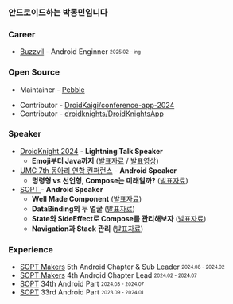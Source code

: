 ### 안드로이드하는 박동민입니다    

### **Career**
- [Buzzvil](https://www.buzzvil.com/) - Android Enginner <sub><sup>2025.02 - ing</sup></sub>

### **Open Source**
- Maintainer - [Pebble](https://github.com/chattymin/Pebble)

* Contributor - [DroidKaigi/conference-app-2024](https://github.com/DroidKaigi/conference-app-2024/pull/293)
* Contributor - [droidknights/DroidKnightsApp](https://github.com/droidknights/DroidKnightsApp/pulls?q=is%3Apr+assignee%3Achattymin+)

### **Speaker**
- [DroidKnight 2024](https://www.droidknights.dev/) - **Lightning Talk Speaker**
  - **Emoji부터 Java까지** ([발표자료](https://drive.google.com/file/d/1OYHN3FaLuDeTZfUV7BMKohniAx9V0h8L/view?usp=drive_link) / [발표영상](https://www.youtube.com/watch?v=8Daphck1LDE))
- [UMC 7th 동아리 연합 컨퍼런스](https://umc.makeus.in/) - **Android Speaker**
  - **명령형 vs 선언형, Compose는 미래일까?** ([발표자료](https://drive.google.com/file/d/18GfK0DGhgBiZj_rkgFPkTeEt2LnDpqRo/view?usp=drive_link))
- [SOPT ](https://www.sopt.org/) - **Android Speaker**
  - **Well Made Component** ([발표자료](https://naemamdaelo.tistory.com/entry/SOPT-34th-%EC%95%88%EB%93%9C%EB%A1%9C%EC%9D%B4%EB%93%9C%ED%8C%8C%ED%8A%B8-%EB%AF%B8%EB%AF%B8%EB%82%98-Well-Made-Component))
  - **DataBinding의 두 얼굴** ([발표자료](https://naemamdaelo.tistory.com/entry/SOPT-34th-%EC%95%88%EB%93%9C%EB%A1%9C%EC%9D%B4%EB%93%9C%ED%8C%8C%ED%8A%B8-%EB%AF%B8%EB%AF%B8%EB%82%98-DataBinding%EC%9D%98-%EB%91%90-%EC%96%BC%EA%B5%B4))
  - **State와 SideEffect로 Compose를 관리해보자** ([발표자료](https://naemamdaelo.tistory.com/entry/SOPT-34th-%EC%95%88%EB%93%9C%EB%A1%9C%EC%9D%B4%EB%93%9C%ED%8C%8C%ED%8A%B8-%EB%AF%B8%EB%AF%B8%EB%82%98-%EB%AF%B8%EC%A0%95))
  - **Navigation과 Stack 관리** ([발표자료](https://naemamdaelo.tistory.com/entry/SOPT-35th-%EC%95%88%EB%93%9C%EB%A1%9C%EC%9D%B4%EB%93%9C%ED%8C%8C%ED%8A%B8-%EC%97%B0%EC%82%AC-Navigation%EA%B3%BC-Stack-%EA%B4%80%EB%A6%AC))


### **Experience**
* [SOPT Makers](https://makers.sopt.org/) 5th Android Chapter & Sub Leader <sub><sup>2024.08 - 2024.02</sup></sub>   
* [SOPT Makers](https://makers.sopt.org/) 4th Android Chapter Lead <sub><sup>2024.02 - 2024.07</sup></sub>   
* [SOPT](https://sopt.org/) 34th Android Part <sub><sup>2024.03 - 2024.07</sup></sub>   
* [SOPT](https://sopt.org/) 33rd Android Part <sub><sup>2023.09 - 2024.01</sup></sub>   
